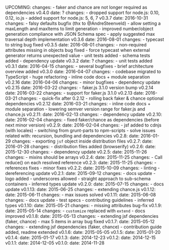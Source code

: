 UPCOMING:
  changes:
    - faker and chance are not longer required as dependencies
v0.4.0
  date: ?
  changes:
    - dropped support for node.js: 0.10, 0.12, io.js
    - added support for node.js: 5, 6, 7
v0.3.7
  date: 2016-10-31
  changes:
    - falsy defaults bugfix (thx to @AndreSteenveld)
    - allow setting a maxLength and maxItems to limit generation
    - improved number/object generation compliance with JSON Schema spec
    - apply suggested max traversal depth implementation
v0.3.6
  date: 2016-08-01
  changes:
    - typecast to string bug fixed
v0.3.5
  date: 2016-08-01
  changes:
    - non-required attributes missing in objects bug fixed
    - force typecast when external generator returns unexpected value
    - unit tests added
    - schema tests added
    - dependency update
v0.3.2
  date: ?
  changes:
    - unit tests added
v0.3.1
  date: 2016-04-15
  changes:
    - several bugfixes
    - brief architecture overview added
v0.3.0
  date: 2016-04-07
  changes:
    - codebase migrated to TypeScript
    - huge refactoring
    - inline code docs + module separation
v0.2.16
  date: 2016-04-06
  changes:
    - minor bugfixes
    - dependency update
v0.2.15
  date: 2016-03-22
  changes:
    - faker.js 3.1.0 version bump
v0.2.14
  date: 2016-03-22
  changes:
    - support for faker.js 3.1.0
v0.2.13
  date: 2016-03-21
  changes:
    - quick-fix after 0.2.12 - rolling back faker & chance optional dependencies
v0.2.12
  date: 2016-03-21
  changes:
    - inline code docs + module separation
    - lowering semver version range for faker.js and chance.js
v0.2.11:
  date: 2016-02-13
  changes:
    - dependency update
v0.2.10:
  date: 2016-02-04
  changes:
    - fixed faker/chance as dependencies (before next minor version)
v0.2.9:
  date: 2016-02-04
  changes:
    - jsf added to cdnjs (with locales)
    - switching from grunt-parts to npm-scripts
    - solve issues related with: recursion, bundling and dependencies
v0.2.8:
  date: 2016-01-29
  changes:
    - exporting `jsf` object inside distribution files
v0.2.7:
  date: 2016-01-28
  changes:
    - distribution files added (browserify)
v0.2.6:
  date: 2015-12-30
  changes:
    - dependency update
v0.2.5:
  date: 2015-11-26
  changes:
    - mixins should be arrays
v0.2.4:
  date: 2015-11-25
  changes:
    - Call reduce() on each resolved reference
v0.2.3:
  date: 2015-11-25
  changes:
    - references fixes
    - minor fixes
v0.2.2:
  date: 2015-10-09
  changes:
    - linting
    - dereferencing update
v0.2.1:
  date: 2015-09-12
  changes:
    - docs update
    - logo added
    - underscores allowed
    - straight approach to sub-schema containers
    - inferred types update
v0.2.0:
  date: 2015-07-15
  changes:
    - docs update
v0.1.13:
  date: 2015-06-25
  changes:
    - extending chance.js
v0.1.12:
  date: 2015-06-11
  changes:
    - max issues solved
v0.1.11:
  date: 2015-06-08
  changes:
    - docs update
    - test specs
    - contributing guidelines
    - inferred types
v0.1.10:
  date: 2015-05-21
  changes:
    - missing attributes bug-fix
v0.1.9:
  date: 2015-05-14
  changes:
    - `customize` replaced with `extend`
    - docs improved
v0.1.8:
  date: 2015-05-13
  changes:
    - extending jsf dependencies (faker, chance)
    - max 5 items in array bug fixed
v0.1.7:
  date: 2015-05-12
  changes:
    - extending jsf dependencies (faker, chance)
    - contribution guide added, readme extended
v0.1.6:
  date: 2015-05-05
v0.1.5:
  date: 2015-01-20
v0.1.4:
  date: 2015-01-17
v0.1.3:
  date: 2014-12-23
v0.1.2:
  date: 2014-12-15
v0.1.1:
  date: 2014-12-05
v0.1.0:
  date: 2014-11-28
